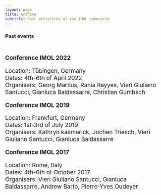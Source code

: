 ```yaml
---
layout: page
title: Archive
subtitle: Past activities of the IMOL community
---
```




<h3 style='margin-bottom: 10pt;'>Past events</h3>
<br>
<div class='description' style='font-size: 14pt;'>


<p><b>Conference IMOL 2022</b></p>
<p>Location: Tübingen, Germany
<br>Dates: 4th-6th of April 2022
<br>Organisers: Georg Martius, Rania Rayyes, Vieri Giuliano Santucci, Gianluca Baldassarre, Christian Gumbsch
</p>

<p><b>Conference IMOL 2019</b></p>
<p>Location: Frankfurt, Germany
<br>Dates: 1st-3rd of July 2019
<br>Organisers: Kathryn kasmarick, Jochen Triesch, Vieri Giuliano Santucci, Gianluca Baldassarre
</p>

<p><b>Conference IMOL 2017</b></p>
<p>Location: Rome, Italy
<br>Dates: 4th-6th of October 2017
<br>Organisers: Vieri Giuliano Santucci, Gianluca Baldassarre, Andrew Barto, Pierre-Yves Oudeyer
</p>




